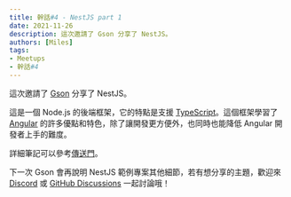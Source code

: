 ```yaml
---
title: 幹話#4 - NestJS part 1
date: 2021-11-26
description: 這次邀請了 Gson 分享了 NestJS。
authors: [Miles]
tags:
- Meetups
- 幹話#4
---
```


這次邀請了 [Gson](https://github.com/yuanyu90221) 分享了 NestJS。

<!--truncate-->

這是一個 Node.js 的後端框架，它的特點是支援 [TypeScript](https://www.typescriptlang.org/)。這個框架學習了 [Angular](https://angular.io/) 的許多優點和特色，除了讓開發更方便外，也同時也能降低 Angular 開發者上手的難度。

詳細筆記可以參考[傳送門](https://ganhuaruanti.github.io/nestjs-document/)。

下一次 Gson 會再說明 NestJS 範例專案其他細節，若有想分享的主題，歡迎來 [Discord](https://discord.io/ganhuaking) 或 [GitHub Discussions](https://github.com/ganhuaking/ganhuaking.github.io/discussions) 一起討論哦！
